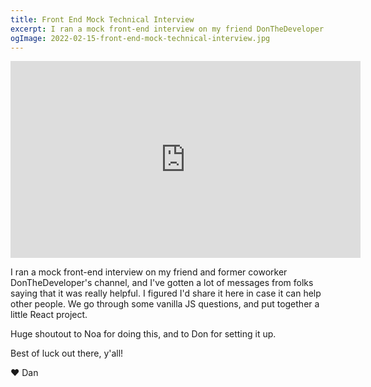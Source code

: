 ```yaml
---
title: Front End Mock Technical Interview
excerpt: I ran a mock front-end interview on my friend DonTheDeveloper's channel, and I've gotten a lot of positive feedback from folks, so here it is for y'all to see :-)
ogImage: 2022-02-15-front-end-mock-technical-interview.jpg
---
```


<div class="youtube-wrapper">
  <iframe width="560" height="315" src="https://www.youtube.com/embed/vomuCMmoNyE" title="YouTube video player" frameborder="0" allow="accelerometer; autoplay; clipboard-write; encrypted-media; gyroscope; picture-in-picture" allowfullscreen></iframe>
</div>

I ran a mock front-end interview on my friend and former coworker DonTheDeveloper's channel, and I've gotten a lot of messages from folks saying that it was really helpful. I figured I'd share it here in case it can help other people. We go through some vanilla JS questions, and put together a little React project.

Huge shoutout to Noa for doing this, and to Don for setting it up.

Best of luck out there, y'all!

❤️ Dan